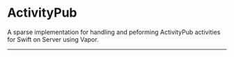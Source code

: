 
# ActivityPub

A sparse implementation for handling and peforming ActivityPub activities for Swift on Server using Vapor. 

------

 
